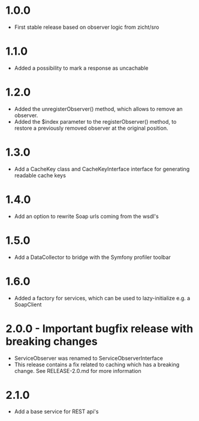# 1.0.0 #
- First stable release based on observer logic from zicht/sro

# 1.1.0 #
- Added a possibility to mark a response as uncachable 

# 1.2.0 #
- Added the unregisterObserver() method, which allows to remove an observer.
- Added the $index parameter to the registerObserver() method, to restore a previously removed observer at the original position.

# 1.3.0 #
- Add a CacheKey class and CacheKeyInterface interface for generating readable cache keys

# 1.4.0 #
- Add an option to rewrite Soap urls coming from the wsdl's

# 1.5.0 #
- Add a DataCollector to bridge with the Symfony profiler toolbar

# 1.6.0 #
- Added a factory for services, which can be used to lazy-initialize e.g. a SoapClient

# 2.0.0 - Important bugfix release with breaking changes #
- ServiceObserver was renamed to ServiceObserverInterface
- This release contains a fix related to caching which has a breaking change. See RELEASE-2.0.md for more information

# 2.1.0 #
- Add a base service for REST api's
